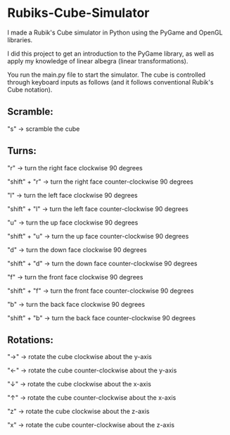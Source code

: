 # Rubiks-Cube-Simulator
I made a Rubik's Cube simulator in Python using the PyGame and OpenGL libraries.

I did this project to get an introduction to the PyGame library, as well as apply my knowledge of linear albegra (linear transformations).

You run the main.py file to start the simulator. The cube is controlled through keyboard inputs as follows (and it follows conventional Rubik's Cube notation).

Scramble:
----------
"s"           -> scramble the cube

Turns:
----------
"r"           -> turn the right face clockwise 90 degrees

"shift" + "r" -> turn the right face counter-clockwise 90 degrees

"l"           -> turn the left face clockwise 90 degrees

"shift" + "l" -> turn the left face counter-clockwise 90 degrees

"u"           -> turn the up face clockwise 90 degrees

"shift" + "u" -> turn the up face counter-clockwise 90 degrees

"d"           -> turn the down face clockwise 90 degrees

"shift" + "d" -> turn the down face counter-clockwise 90 degrees

"f"           -> turn the front face clockwise 90 degrees

"shift" + "f" -> turn the front face counter-clockwise 90 degrees

"b"           -> turn the back face clockwise 90 degrees

"shift" + "b" -> turn the back face counter-clockwise 90 degrees

Rotations:
------------

"→"           -> rotate the cube clockwise about the y-axis

"←"           -> rotate the cube counter-clockwise about the y-axis

"↓"           -> rotate the cube clockwise about the x-axis

"↑"           -> rotate the cube counter-clockwise about the x-axis

"z"           -> rotate the cube clockwise about the z-axis

"x"           -> rotate the cube counter-clockwise about the z-axis
